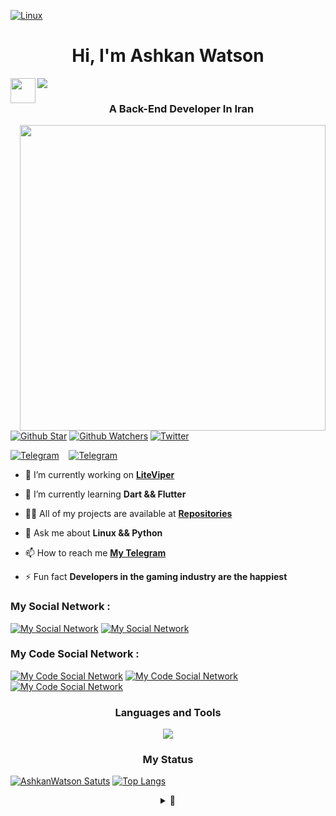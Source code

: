 [![Linux](https://media.tenor.com/dHk-LfzHrtwAAAAi/linux-computer.gif)](https://www.linux.org/)
<!---![Banner](https://i.gifer.com/Ry6p.gif)--->

<h1 align="center">Hi, I'm Ashkan Watson</h1> 

<p align="left">
  <a href="https://github.com/AshkanWatson/PacMan">
    <img src="https://user-images.githubusercontent.com/74038190/212284158-e840e285-664b-44d7-b79b-e264b5e54825.gif"/>
  </a>
  <a href="https://github.com/AshkanWatson/">
    <img align="left"  height="40" src="https://komarev.com/ghpvc/?username=your-AshkanWatson&style=for-the-badge&color=000000"/>
  </a>
<!---!  <a href="https://discord.com/channels/@me/361782573883719680">
    <img align="right" src="https://dcbadge.vercel.app/api/shield/361782573883719680&style=for-the-badge&theme=?theme=clean-inverted&logoColor=000000"/>
  </a>--->
  
<h3 align="center">A Back-End Developer In Iran</h3>
<a href="https://archlinux.org/">
  <img src="https://c.tenor.com/ZlsLFQje6kkAAAAC/apx-creative.gif" align="right"  width="489" height="489">
</a>

[![Github Star](https://img.shields.io/github/stars/AshkanWatson?color=black&label=%20Stars&logo=github&logoColor=black&style=flat-square)](https://github.com/AshkanWatson/AshkanWatson)
[![Github Watchers](https://img.shields.io/github/watchers/AshkanWatson/AshkanWatson?color=black&label=Watchers&logo=github&logoColor=black&style=flat-square)](https://github.com/AshkanWatson/AshkanWatson)
[![Twitter](https://img.shields.io/twitter/follow/AshkanWatson?color=black&label=%20Follow%20Me&logo=twitter&logoColor=black&style=flat-square)](https://twitter.com/ashkanwatson)

[![Telegram](https://img.shields.io/badge/WatsonShop-4d4d4d?style=for-the-badge&logo=telegram&logoColor=black)](https://t.me/Watsonshop/)&nbsp;&nbsp;&nbsp;
[![Telegram](https://img.shields.io/badge/LiteViper-4d4d4d?style=for-the-badge&logo=telegram&logoColor=black)](https://t.me/LiteViper/)&nbsp;&nbsp;&nbsp;
  
- 🔭 I’m currently working on **[LiteViper](https://github.com/LiteViper)**

- 🌱 I’m currently learning **Dart && Flutter**

- 👨‍💻 All of my projects are available at **[Repositories](https://github.com/AshkanWatson?tab=repositories)**

- 💬 Ask me about **Linux && Python**

- 📫 How to reach me **[My Telegram](https://t.me/ashkangamer)**

- ⚡ Fun fact **Developers in the gaming industry are the happiest**

<h3 align="left">My Social Network :</h3>
<p align="left">
  
[![My Social Network](https://skillicons.dev/icons?i=instagram)](https://instgram.com/AshkanWatson)
  [![My Social Network](https://skillicons.dev/icons?i=twitter)](https://twitter.com/AshkanWatson)
  
</p>

<h3 align="left">My Code Social Network :</h3>
<p align="left">
  
[![My Code Social Network](https://skillicons.dev/icons?i=linkedin&theme=dark)](https://linkedin.com/in/ashkanwatson?trk=people-guest_people_search-card)
[![My Code Social Network](https://skillicons.dev/icons?i=github&theme=dark)](https://github.com/AshkanWatson)
  [![My Code Social Network](https://skillicons.dev/icons?i=stackoverflow&theme=dark)](https://stackoverflow.com/users/20754446/ashkanwatson)
</p>

<h3 align="center">Languages and Tools</h3>

<p align="center">
  <a href="https://github.com/AshkanWatson">
    <img src="https://skillicons.dev/icons?i=py,dart,django,flutter,bash,discord,bots,docker,figma,xd,ai,ps,ae,pr,firebase,git,github,vscode,visualstudio,androidstudio,vim,idea,linux,cloudflare,gcp,heroku,fastapi,mysql,wordpress,selenium" />
  </a>
</p>


<h3 align ="center">My Status</h3>

[![AshkanWatson Satuts](https://github-readme-stats.vercel.app/api?username=ashkanwatson&show_icons=true&bg_color=00000000&theme=gotham&title_color=#42f5c5&text_color=#42f5c5&icon_color=42f5c5&border_color=42f5c5&bg_color=42f5c5&hide_border=false)](https://github.com/AshkanWatson/AshkanWatson)
[![Top Langs](https://github-readme-stats.vercel.app/api/top-langs/?username=AshkanWatson&layout=demo&show_icons=truebg_color=00000000&theme=gotham&title_color=#42f5c5&text_color=#42f5c5&icon_color=42f5c5&border_color=42f5c5&bg_color=42f5c5&hide_border=false)](https://github.com/AshkanWatson/AshkanWatson)
 
<details>
  <summary align ="center">🦕</summary>

  
<p align="center">
  <a href="https://github.com/AshkanWatson">
    <img src="https://user-images.githubusercontent.com/74038190/212284136-03988914-d899-44b4-b1d9-4eeccf656e44.gif" />
  </a>
</p>
